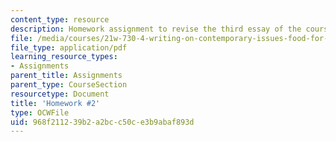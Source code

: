```yaml
---
content_type: resource
description: Homework assignment to revise the third essay of the course.
file: /media/courses/21w-730-4-writing-on-contemporary-issues-food-for-thought-writing-and-reading-about-the-cultures-of-food-fall-2008/968f211239b2a2bcc50ce3b9abaf893d_hw_22.pdf
file_type: application/pdf
learning_resource_types:
- Assignments
parent_title: Assignments
parent_type: CourseSection
resourcetype: Document
title: 'Homework #2'
type: OCWFile
uid: 968f2112-39b2-a2bc-c50c-e3b9abaf893d
---
```

